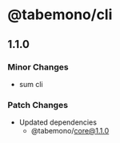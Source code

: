 # @tabemono/cli

## 1.1.0

### Minor Changes

- sum cli

### Patch Changes

- Updated dependencies
  - @tabemono/core@1.1.0
